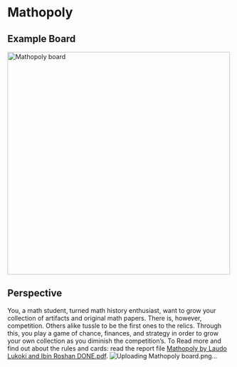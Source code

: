 # Mathopoly
## Example Board
<img width="500" alt="Mathopoly board" src="https://github.com/user-attachments/assets/b23f3274-8120-4bed-a604-64b92836911b">

 ## Perspective
 You, a math student, turned math history enthusiast, want to grow your collection of artifacts and original math papers. There is, however, competition. Others alike tussle to be the first ones to the relics. Through this, you play a game of chance, finances, and strategy in order to grow your own collection as you diminish the competition’s.
 To Read more and find out about the rules and cards: read the report file [Mathopoly by Laudo Lukoki and Ibin Roshan DONE.pdf](https://github.com/Luko22/Mathopoly/blob/main/Mathopoly%20by%20Laudo%20Lukoki%20and%20Ibin%20Roshan%20DONE.pdf).
![Uploading Mathopoly board.png…]()


